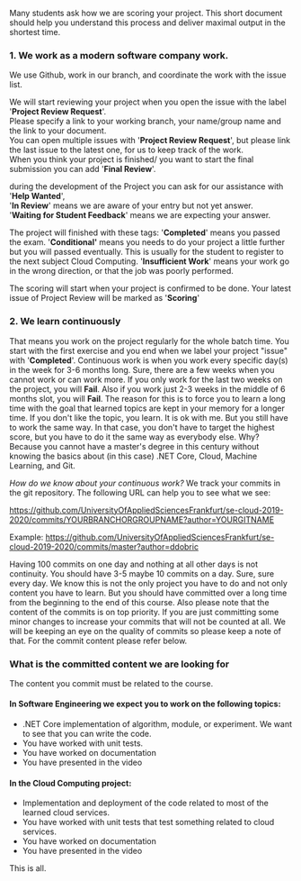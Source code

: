 Many students ask how we are scoring your project. This short document should help you understand this process and deliver maximal output in the shortest time.

### 1. We work as a modern software company work.
We use Github, work in our branch, and coordinate the work with the issue list.  

We will start reviewing your project when you open the issue with the label '**Project Review Request**'.   
Please specify a link to your working branch, your name/group name and the link to your document.  
You can open multiple issues with '**Project Review Request**', but please link the last issue to the latest one, for us to keep track of the work.  
When you think your project is finished/ you want to start the final submission you can add '**Final Review**'.

during the development of the Project you can ask for our assistance with '**Help Wanted**',  
'**In Review**' means we are aware of your entry but not yet answer.  
'**Waiting for Student Feedback**' means we are expecting your answer.  

The project will finished with these tags:
'**Completed**' means you passed the exam.
'**Conditional'** means you needs to do your project a little further but you will passed eventually. This is usually for the student to register to the next subject Cloud Computing.
'**Insufficient Work**' means your work go in the wrong direction, or that the job was poorly performed.

The scoring will start when your project is confirmed to be done. Your latest issue of Project Review will be marked as '**Scoring**'

### 2. We learn continuously
That means you work on the project regularly for the whole batch time. You start with the first exercise and you end when we label your project "issue" with '**Completed**'.
Continuous work is when you work every specific day(s) in the week for 3-6 months long. Sure, there are a few weeks when you cannot work or can work more.
If you only work for the last two weeks on the project, you will **Fail**. Also if you work just 2-3 weeks in the middle of 6 months slot, you will **Fail**.
The reason for this is to force you to learn a long time with the goal that learned topics are kept in your memory for a longer time.
If you don't like the topic, you learn. It is ok with me. But you still have to work the same way. In that case, you don't have to target the highest score, but you have to do it the same way as everybody else. 
Why? Because you cannot have a master's degree in this century without knowing the basics about (in this case) .NET Core, Cloud, Machine Learning, and Git.

*How do we know about your continuous work?*
We track your commits in the git repository.
The following URL can help you to see what we see:

https://github.com/UniversityOfAppliedSciencesFrankfurt/se-cloud-2019-2020/commits/YOURBRANCHORGROUPNAME?author=YOURGITNAME

Example:
https://github.com/UniversityOfAppliedSciencesFrankfurt/se-cloud-2019-2020/commits/master?author=ddobric

Having 100 commits on one day and nothing at all other days is not continuity. You should have 3-5 maybe 10 commits on a day. Sure, sure every day. We know this is not the only project you have to do and not only content you have to learn. But you should have committed over a long time from the beginning to the end of this course. Also please note that the content of the commits is on top priority. If you are just committing some minor changes to increase your commits that will not be counted at all. We will be keeping an eye on the quality of commits so please keep a note of that. For the commit content please refer below.

### What is the committed content we are looking for

The content you commit must be related to the course. 
#### In Software Engineering we expect you to work on the following topics:
- .NET Core implementation of algorithm, module, or experiment. We want to see that you can write the code.
- You have worked with unit tests.
- You have worked on documentation
- You have presented in the video

#### In the Cloud Computing project:
- Implementation and deployment of the code related to most of the learned cloud services.
- You have worked with unit tests that test something related to cloud services.
- You have worked on documentation
- You have presented in the video


This is all.

